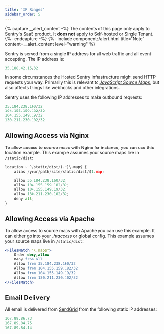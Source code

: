 ```yaml
---
title: 'IP Ranges'
sidebar_order: 5
---
```


{% capture __alert_content -%}
The contents of this page only apply to Sentry's SaaS product. It **does not** apply to Self-hosted or Single Tenant.
{%- endcapture -%}
{%- include components/alert.html
    title="Note"
    content=__alert_content
    level="warning"
%}

Sentry is served from a single IP address for all web traffic and all event accepting. The IP address is:

```python
35.188.42.15/32
```

In some circumstances the Hosted Sentry infrastructure might send HTTP requests your way. Primarily this is relevant to [_JavaScript Source Maps_](/clients/javascript/sourcemaps/), but also affects things like webhooks and other integrations.

Sentry uses the following IP addresses to make outbound requests:

```python
35.184.238.160/32
104.155.159.182/32
104.155.149.19/32
130.211.230.102/32
```

## Allowing Access via Nginx

To allow access to source maps with Nginx for instance, you can use this location example. This example assumes your source maps live in `/static/dist`:

```python
location ~ ^/static/dist/(.+)\.map$ {
    alias /your/path/site/static/dist/$1.map;

    allow 35.184.238.160/32;
    allow 104.155.159.182/32;
    allow 104.155.149.19/32;
    allow 130.211.230.102/32;
    deny all;
}
```

## Allowing Access via Apache

To allow access to source maps with Apache you can use this example. It can either go into your _.htaccess_ or global config. This example assumes your source maps live in `/static/dist`:

```apache
<FilesMatch "\.map$">
    Order deny,allow
    Deny from all
    Allow from 35.184.238.160/32
    Allow from 104.155.159.182/32
    Allow from 104.155.149.19/32
    Allow from 130.211.230.102/32
</FilesMatch>
```

## Email Delivery

All email is delivered from [SendGrid](https://sendgrid.com/) from the following static IP addresses:

```python
167.89.86.73
167.89.84.75
167.89.84.14
```
